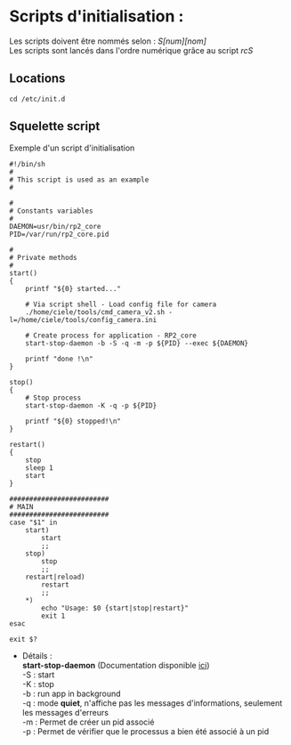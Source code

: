 # Scripts d'initialisation :

Les scripts doivent être nommés selon : _S[num][nom]_  
Les scripts sont lancés dans l'ordre numérique grâce au script _rcS_  

## Locations
```shell
cd /etc/init.d
```

## Squelette script

Exemple d'un script d'initialisation

```shell
#!/bin/sh
#
# This script is used as an example
#

#
# Constants variables
#
DAEMON=usr/bin/rp2_core
PID=/var/run/rp2_core.pid

#
# Private methods
#
start()
{
    printf "${0} started..."

    # Via script shell - Load config file for camera
    ./home/ciele/tools/cmd_camera_v2.sh -l=/home/ciele/tools/config_camera.ini

    # Create process for application - RP2_core
    start-stop-daemon -b -S -q -m -p ${PID} --exec ${DAEMON}
    
    printf "done !\n"
}

stop()
{
    # Stop process
    start-stop-daemon -K -q -p ${PID}

	printf "${0} stopped!\n"
}

restart()
{
	stop
    sleep 1
	start
}

#########################
# MAIN
#########################
case "$1" in
    start)
        start
        ;;
    stop)
        stop
        ;;
    restart|reload)
        restart
        ;;
    *)
        echo "Usage: $0 {start|stop|restart}"
        exit 1
esac

exit $?
```

- Détails :  
**start-stop-daemon** (Documentation disponible [ici](http://manpages.ubuntu.com/manpages/xenial/fr/man8/start-stop-daemon.8.html))  
    -S : start  
    -K : stop  
    -b : run app in background  
    -q : mode **quiet**, n'affiche pas les messages d'informations, seulement les messages d'erreurs  
    -m : Permet de créer un pid associé  
    -p : Permet de vérifier que le processus a bien été associé à un pid  


